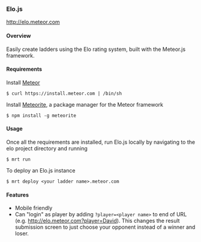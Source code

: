 ### Elo.js

http://elo.meteor.com

#### Overview

Easily create ladders using the Elo rating system, built with the Meteor.js framework.

#### Requirements

Install [Meteor](http://docs.meteor.com/#quickstart)

    $ curl https://install.meteor.com | /bin/sh

Install [Meteorite](https://github.com/oortcloud/meteorite), a package manager for the Meteor framework

    $ npm install -g meteorite

#### Usage

Once all the requirements are installed, run Elo.js locally by navigating to the elo project directory and running

    $ mrt run

To deploy an Elo.js instance

    $ mrt deploy <your ladder name>.meteor.com

#### Features

* Mobile friendly
* Can "login" as player by adding ```?player=<player name>``` to end of URL (e.g. http://elo.meteor.com?player=David). This changes the result submission screen to just choose your opponent instead of a winner and loser.
